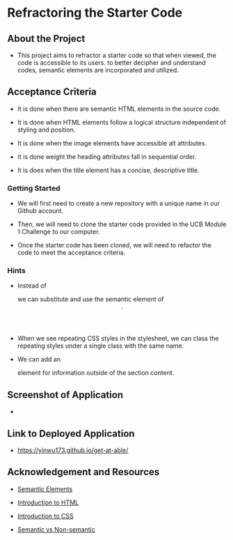 # Refractoring the Starter Code

## About the Project

* This project aims to refractor a starter code so that when viewed, the code is accessible to its users. to better decipher and understand codes, semantic elements are incorporated and utilized.

## Acceptance Criteria

 * It is done when there are semantic HTML elements in the source code.

 * It is done when HTML elements follow a logical structure independent of styling and position.

 * It is done when the image elements have accessible alt attributes.

 * It is done weight the heading attributes fall in sequential order.

 * It is does when the title element has a concise, descriptive title.

### Getting Started

* We will first need to create a new repository with a unique name in our Github account.

* Then, we will need to clone the starter code provided in the UCB Module 1 Challenge to our computer.

* Once the starter code has been cloned, we will need to refactor the code to meet the acceptance criteria.

### Hints

* Instead of <div class="header"> we can substitute and use the semantic element of <header>.

* When we see repeating CSS styles in the stylesheet, we can class the repeating styles under a single class with the same name. 

* We can add an <aside> element for information outside of the section content.

## Screenshot of Application

* 

## Link to Deployed Application 

* https://yinwu173.github.io/get-at-able/

## Acknowledgement and Resources

* [Semantic Elements](https://www.w3schools.com/html/html5_semantic_elements.asp)

* [Introduction to HTML](https://developer.mozilla.org/en-US/docs/Learn/HTML/Introduction_to_HTML/Getting_started)

* [Introduction to CSS](https://developer.mozilla.org/en-US/docs/Learn/CSS/First_steps/Getting_started)

* [Semantic vs Non-semantic](https://www.freecodecamp.org/news/semantic-html5-elements/)
